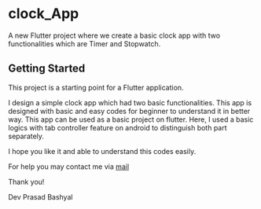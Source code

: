 # clock_App

A new Flutter project where we create a basic clock app with two functionalities which are Timer and Stopwatch.

## Getting Started

This project is a starting point for a Flutter application.

I design a simple clock app which had two basic functionalities.
This app is designed with basic and easy codes for beginner to understand it in better way.
This app can be used as a basic project on flutter.
Here, I used a basic logics with tab controller feature on android to distinguish both part separately.

I hope you like it and able to understand this codes easily.

For help you may contact me via [mail](techcodesmart@gmail.com)

Thank you!

Dev Prasad Bashyal

